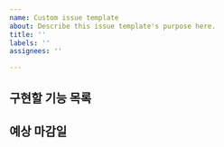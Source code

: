 ```yaml
---
name: Custom issue template
about: Describe this issue template's purpose here.
title: ''
labels: ''
assignees: ''

---
```


## 구현할 기능 목록 

##  예상 마감일
